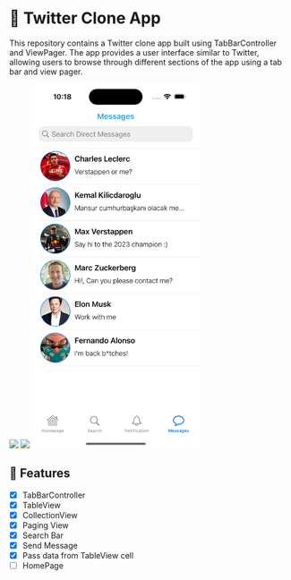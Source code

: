 # 📲 Twitter Clone App

This repository contains a Twitter clone app built using TabBarController and ViewPager. The app provides a user interface similar to Twitter, allowing users to browse through different sections of the app using a tab bar and view pager.

<img src="https://github.com/muallacakmaz/TwitterClone/blob/main/59e3486b-aa94-4bee-8c52-cfe37754253f.gif" width="300">  <img src="https://github.com/muallacakmaz/TwitterClone/blob/main/Simulator-Screen-Recording-iPhone-14-Pro-2023-05-26-at-10.17.35.gif" width="300">  <img src="https://github.com/muallacakmaz/TwitterClone/blob/main/Simulator%20Screen%20Shot%20-%20iPhone%2014%20Pro%20-%202023-05-26%20at%2010.18.17.png" width="300">

## 🌟 Features

- [x] TabBarController
- [x] TableView
- [x] CollectionView
- [x] Paging View
- [x] Search Bar
- [x] Send Message
- [x] Pass data from TableView cell
- [ ] HomePage
